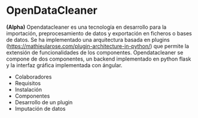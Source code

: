# OpenDataCleaner

**(Alpha)** Opendatacleaner es una tecnología en desarrollo para la importación, preprocesamiento de datos y exportación en ficheros o bases de datos.
Se ha implementado una arquitectura basada en plugins (https://mathieularose.com/plugin-architecture-in-python/) que permite la extensión de funcionalidades de los componentes.
Opendatacleaner se compone de dos componentes, un backend implementado en python flask y la interfaz gráfica implementada con ángular.

- Colaboradores
- Requisitos
- Instalación
- Componentes
- Desarrollo de un plugin
- Imputación de datos
